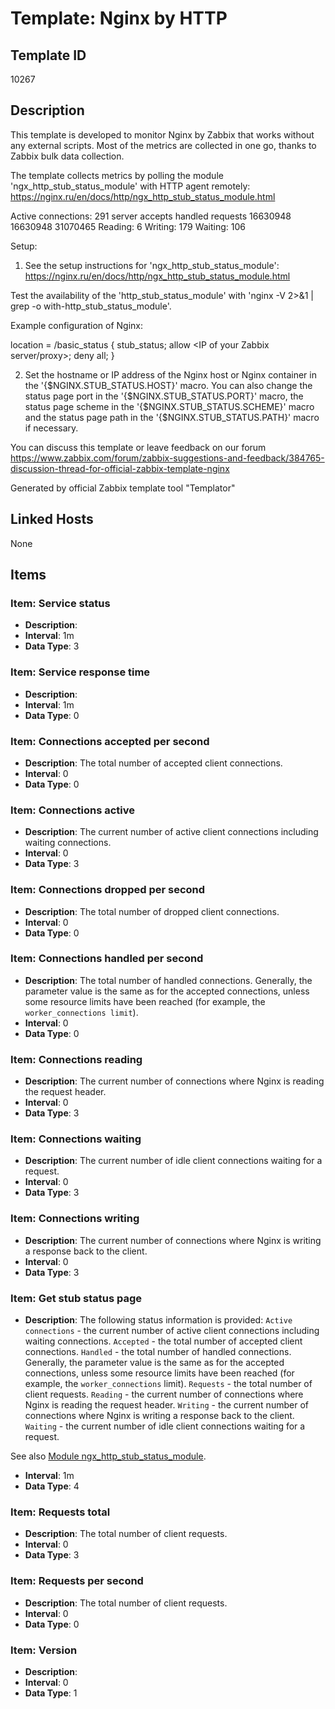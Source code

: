 # Template: Nginx by HTTP

## Template ID
10267

## Description
This template is developed to monitor Nginx by Zabbix that works without any external scripts.
Most of the metrics are collected in one go, thanks to Zabbix bulk data collection.

The template collects metrics by polling the module 'ngx_http_stub_status_module' with HTTP agent remotely:
https://nginx.ru/en/docs/http/ngx_http_stub_status_module.html

Active connections: 291
server accepts handled requests
16630948 16630948 31070465
Reading: 6 Writing: 179 Waiting: 106

Setup:

1. See the setup instructions for 'ngx_http_stub_status_module':
https://nginx.ru/en/docs/http/ngx_http_stub_status_module.html

Test the availability of the 'http_stub_status_module' with 'nginx -V 2>&1 | grep -o with-http_stub_status_module'.

Example configuration of Nginx:

location = /basic_status {
    stub_status;
    allow <IP of your Zabbix server/proxy>;
    deny all;
}

2. Set the hostname or IP address of the Nginx host or Nginx container in the '{$NGINX.STUB_STATUS.HOST}' macro. You can also change the status page port in the '{$NGINX.STUB_STATUS.PORT}' macro, the status page scheme in the '{$NGINX.STUB_STATUS.SCHEME}' macro and the status page path in the '{$NGINX.STUB_STATUS.PATH}' macro if necessary.

You can discuss this template or leave feedback on our forum https://www.zabbix.com/forum/zabbix-suggestions-and-feedback/384765-discussion-thread-for-official-zabbix-template-nginx

Generated by official Zabbix template tool "Templator"

## Linked Hosts
None

## Items

### Item: Service status
- **Description**: 
- **Interval**: 1m
- **Data Type**: 3

### Item: Service response time
- **Description**: 
- **Interval**: 1m
- **Data Type**: 0

### Item: Connections accepted per second
- **Description**: The total number of accepted client connections.
- **Interval**: 0
- **Data Type**: 0

### Item: Connections active
- **Description**: The current number of active client connections including waiting connections.
- **Interval**: 0
- **Data Type**: 3

### Item: Connections dropped per second
- **Description**: The total number of dropped client connections.
- **Interval**: 0
- **Data Type**: 0

### Item: Connections handled per second
- **Description**: The total number of handled connections. Generally, the parameter value is the same as for the accepted connections, unless some resource limits have been reached (for example, the `worker_connections limit`).
- **Interval**: 0
- **Data Type**: 0

### Item: Connections reading
- **Description**: The current number of connections where Nginx is reading the request header.
- **Interval**: 0
- **Data Type**: 3

### Item: Connections waiting
- **Description**: The current number of idle client connections waiting for a request.
- **Interval**: 0
- **Data Type**: 3

### Item: Connections writing
- **Description**: The current number of connections where Nginx is writing a response back to the client.
- **Interval**: 0
- **Data Type**: 3

### Item: Get stub status page
- **Description**: The following status information is provided:
`Active connections` - the current number of active client connections including waiting connections.
`Accepted` - the total number of accepted client connections.
`Handled` - the total number of handled connections. Generally, the parameter value is the same as for the accepted connections, unless some resource limits have been reached (for example, the `worker_connections` limit).
`Requests` - the total number of client requests.
`Reading` - the current number of connections where Nginx is reading the request header.
`Writing` - the current number of connections where Nginx is writing a response back to the client.
`Waiting` - the current number of idle client connections waiting for a request.

See also [Module ngx_http_stub_status_module](https://nginx.org/en/docs/http/ngx_http_stub_status_module.html).
- **Interval**: 1m
- **Data Type**: 4

### Item: Requests total
- **Description**: The total number of client requests.
- **Interval**: 0
- **Data Type**: 3

### Item: Requests per second
- **Description**: The total number of client requests.
- **Interval**: 0
- **Data Type**: 0

### Item: Version
- **Description**: 
- **Interval**: 0
- **Data Type**: 1

